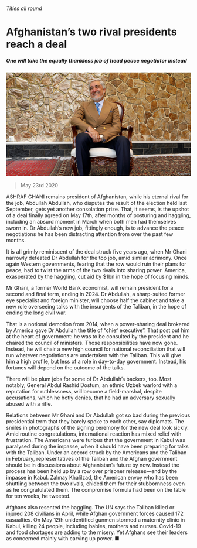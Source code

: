 ###### Titles all round

# Afghanistan’s two rival presidents reach a deal 

##### One will take the equally thankless job of head peace negotiator instead 

![image](images/20200523_ASP004.jpg) 

> May 23rd 2020 

ASHRAF GHANI remains president of Afghanistan, while his eternal rival for the job, Abdullah Abdullah, who disputes the result of the election held last September, gets yet another consolation prize. That, it seems, is the upshot of a deal finally agreed on May 17th, after months of posturing and haggling, including an absurd moment in March when both men had themselves sworn in. Dr Abdullah’s new job, fittingly enough, is to advance the peace negotiations he has been distracting attention from over the past few months.

It is all grimly reminiscent of the deal struck five years ago, when Mr Ghani narrowly defeated Dr Abdullah for the top job, amid similar acrimony. Once again Western governments, fearing that the row would ruin their plans for peace, had to twist the arms of the two rivals into sharing power. America, exasperated by the haggling, cut aid by $1bn in the hope of focusing minds.


Mr Ghani, a former World Bank economist, will remain president for a second and final term, ending in 2024. Dr Abdullah, a sharp-suited former eye specialist and foreign minister, will choose half the cabinet and take a new role overseeing talks with the insurgents of the Taliban, in the hope of ending the long civil war.

That is a notional demotion from 2014, when a power-sharing deal brokered by America gave Dr Abdullah the title of “chief executive”. That post put him at the heart of government: he was to be consulted by the president and he chaired the council of ministers. Those responsibilities have now gone. Instead, he will chair a new high council for national reconciliation that will run whatever negotiations are undertaken with the Taliban. This will give him a high profile, but less of a role in day-to-day government. Instead, his fortunes will depend on the outcome of the talks.

There will be plum jobs for some of Dr Abdullah’s backers, too. Most notably, General Abdul Rashid Dostum, an ethnic Uzbek warlord with a reputation for ruthlessness, will become a field-marshal, despite accusations, which he hotly denies, that he had an adversary sexually abused with a rifle.

Relations between Mr Ghani and Dr Abdullah got so bad during the previous presidential term that they barely spoke to each other, say diplomats. The smiles in photographs of the signing ceremony for the new deal look sickly. Amid routine congratulations, international reaction has mixed relief with frustration. The Americans were furious that the government in Kabul was paralysed during the impasse, when it should have been preparing for talks with the Taliban. Under an accord struck by the Americans and the Taliban in February, representatives of the Taliban and the Afghan government should be in discussions about Afghanistan’s future by now. Instead the process has been held up by a row over prisoner releases—and by the impasse in Kabul. Zalmay Khalilzad, the American envoy who has been shuttling between the two rivals, chided them for their stubbornness even as he congratulated them. The compromise formula had been on the table for ten weeks, he tweeted.

Afghans also resented the haggling. The UN says the Taliban killed or injured 208 civilians in April, while Afghan government forces caused 172 casualties. On May 12th unidentified gunmen stormed a maternity clinic in Kabul, killing 24 people, including babies, mothers and nurses. Covid-19 and food shortages are adding to the misery. Yet Afghans see their leaders as concerned mainly with carving up power. ■

